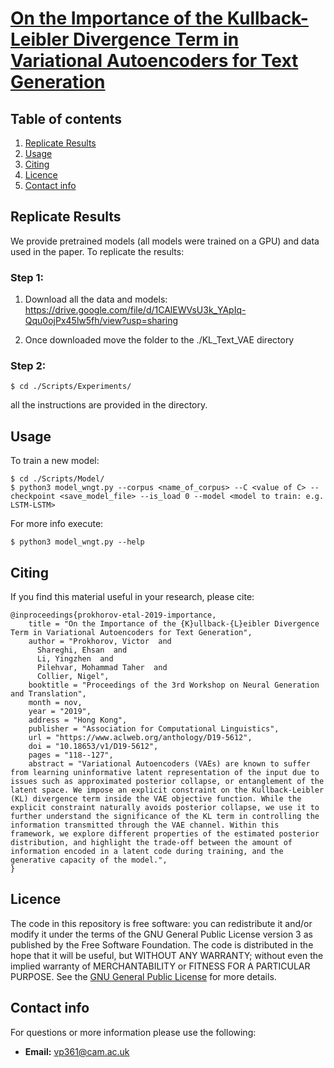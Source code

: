 # [On the Importance of the Kullback-Leibler Divergence Term in Variational Autoencoders for Text Generation](https://arxiv.org/abs/1909.13668)

## Table of contents

1. [Replicate Results](#replicated-results)
2. [Usage](#usage)
3. [Citing](#citing)
4. [Licence](#licence)
5. [Contact info](#contact-info)


## Replicate Results

We provide pretrained models (all models were trained on a GPU) and data used in the paper. To replicate the results:

### Step 1:
1. Download all the data and models:  https://drive.google.com/file/d/1CAlEWVsU3k_YApIq-Qqu0ojPx45lw5fh/view?usp=sharing

2. Once downloaded move the folder to the ./KL_Text_VAE directory 

### Step 2:
```
$ cd ./Scripts/Experiments/
```
all the instructions are provided in the directory.

## Usage

To train a new model:
```
$ cd ./Scripts/Model/
$ python3 model_wngt.py --corpus <name_of_corpus> --C <value of C> --checkpoint <save_model_file> --is_load 0 --model <model to train: e.g. LSTM-LSTM>
```
For more info execute:
```
$ python3 model_wngt.py --help
```

## Citing

If you find this material useful in your research, please cite:

```
@inproceedings{prokhorov-etal-2019-importance,
    title = "On the Importance of the {K}ullback-{L}eibler Divergence Term in Variational Autoencoders for Text Generation",
    author = "Prokhorov, Victor  and
      Shareghi, Ehsan  and
      Li, Yingzhen  and
      Pilehvar, Mohammad Taher  and
      Collier, Nigel",
    booktitle = "Proceedings of the 3rd Workshop on Neural Generation and Translation",
    month = nov,
    year = "2019",
    address = "Hong Kong",
    publisher = "Association for Computational Linguistics",
    url = "https://www.aclweb.org/anthology/D19-5612",
    doi = "10.18653/v1/D19-5612",
    pages = "118--127",
    abstract = "Variational Autoencoders (VAEs) are known to suffer from learning uninformative latent representation of the input due to issues such as approximated posterior collapse, or entanglement of the latent space. We impose an explicit constraint on the Kullback-Leibler (KL) divergence term inside the VAE objective function. While the explicit constraint naturally avoids posterior collapse, we use it to further understand the significance of the KL term in controlling the information transmitted through the VAE channel. Within this framework, we explore different properties of the estimated posterior distribution, and highlight the trade-off between the amount of information encoded in a latent code during training, and the generative capacity of the model.",
}
```

## Licence

The code in this repository is free software: you can redistribute it and/or modify it under the terms of the GNU General Public License version 3 as published by the Free Software Foundation. The code is distributed in the hope that it will be useful, but WITHOUT ANY WARRANTY; without even the implied warranty of MERCHANTABILITY or FITNESS FOR A PARTICULAR PURPOSE.  See the [GNU General Public License](https://www.gnu.org/licenses/gpl-3.0.en.html) for more details.


## Contact info

For questions or more information please use the following:
* **Email:** vp361@cam.ac.uk 


